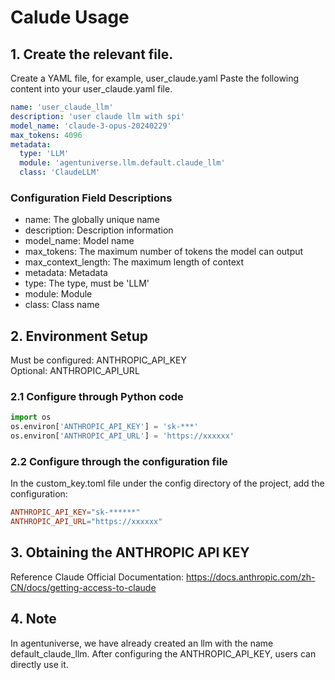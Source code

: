 # Calude Usage
## 1. Create the relevant file.
Create a YAML file, for example, user_claude.yaml
Paste the following content into your user_claude.yaml file.
```yaml
name: 'user_claude_llm'
description: 'user claude llm with spi'
model_name: 'claude-3-opus-20240229'
max_tokens: 4096
metadata:
  type: 'LLM'
  module: 'agentuniverse.llm.default.claude_llm'
  class: 'ClaudeLLM'
```
### Configuration Field Descriptions
*  name: The globally unique name
* description: Description information
* model_name: Model name
* max_tokens: The maximum number of tokens the model can output
* max_context_length: The maximum length of context
* metadata: Metadata
* type: The type, must be 'LLM'
* module: Module
* class: Class name
## 2. Environment Setup
Must be configured: ANTHROPIC_API_KEY  
Optional: ANTHROPIC_API_URL
### 2.1 Configure through Python code
```python
import os
os.environ['ANTHROPIC_API_KEY'] = 'sk-***'
os.environ['ANTHROPIC_API_URL'] = 'https://xxxxxx'
```
### 2.2 Configure through the configuration file
In the custom_key.toml file under the config directory of the project, add the configuration:
```toml
ANTHROPIC_API_KEY="sk-******"
ANTHROPIC_API_URL="https://xxxxxx"
```
## 3. Obtaining the ANTHROPIC API KEY
Reference Claude Official Documentation: https://docs.anthropic.com/zh-CN/docs/getting-access-to-claude

## 4. Note
In agentuniverse, we have already created an llm with the name default_claude_llm. After configuring the ANTHROPIC_API_KEY, users can directly use it.